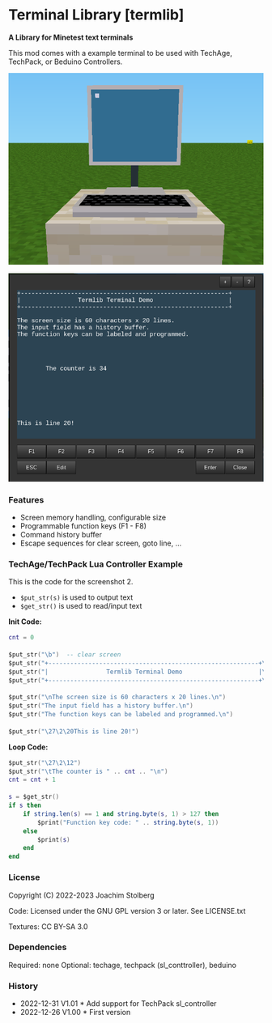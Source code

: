 # Terminal Library [termlib]

**A Library for Minetest text terminals**

This mod comes with a example terminal to be used with TechAge, TechPack, or
Beduino Controllers.

![screenshot_1](./screenshot_1.png)

![screenshot_2](./screenshot_2.png)


### Features

- Screen memory handling, configurable size
- Programmable function keys (F1 - F8)
- Command history buffer
- Escape sequences for clear screen, goto line, ...

### TechAge/TechPack Lua Controller Example

This is the code for the screenshot 2.

- `$put_str(s)` is used to output text
- `$get_str()` is used to read/input text

**Init Code:**

```lua
cnt = 0

$put_str("\b")  -- clear screen
$put_str("+----------------------------------------------------------+\n")
$put_str("|                Termlib Terminal Demo                     |\n")
$put_str("+----------------------------------------------------------+\n")

$put_str("\nThe screen size is 60 characters x 20 lines.\n")
$put_str("The input field has a history buffer.\n")
$put_str("The function keys can be labeled and programmed.\n")

$put_str("\27\2\20This is line 20!")
```

**Loop Code:**

```lua
$put_str("\27\2\12")
$put_str("\tThe counter is " .. cnt .. "\n")
cnt = cnt + 1

s = $get_str()
if s then
    if string.len(s) == 1 and string.byte(s, 1) > 127 then
        $print("Function key code: " .. string.byte(s, 1))
    else
        $print(s)
    end
end
```


### License

Copyright (C) 2022-2023 Joachim Stolberg

Code: Licensed under the GNU GPL version 3 or later. See LICENSE.txt

Textures: CC BY-SA 3.0


### Dependencies

Required: none
Optional: techage, techpack (sl_conttroller), beduino


### History

- 2022-12-31  V1.01  * Add support for TechPack sl_controller
- 2022-12-26  V1.00  * First version
